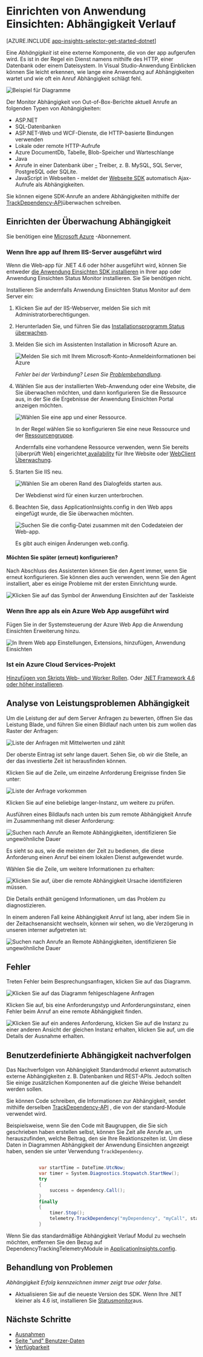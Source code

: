 <properties 
    pageTitle="Überwachen in Anwendung Einsichten Abhängigkeit" 
    description="Verwendung, Verfügbarkeit und Leistung von Ihrem lokalen oder Microsoft Azure-Webanwendung mit Anwendung Einsichten zu analysieren." 
    services="application-insights" 
    documentationCenter=".net"
    authors="alancameronwills" 
    manager="douge"/>

<tags 
    ms.service="application-insights" 
    ms.workload="tbd" 
    ms.tgt_pltfrm="ibiza" 
    ms.devlang="na" 
    ms.topic="article" 
    ms.date="10/24/2016" 
    ms.author="awills"/>


# <a name="set-up-application-insights-dependency-tracking"></a>Einrichten von Anwendung Einsichten: Abhängigkeit Verlauf


[AZURE.INCLUDE [app-insights-selector-get-started-dotnet](../../includes/app-insights-selector-get-started-dotnet.md)]



Eine *Abhängigkeit* ist eine externe Komponente, die von der app aufgerufen wird. Es ist in der Regel ein Dienst namens mithilfe des HTTP, einer Datenbank oder einem Dateisystem. In Visual Studio-Anwendung Einblicken können Sie leicht erkennen, wie lange eine Anwendung auf Abhängigkeiten wartet und wie oft ein Anruf Abhängigkeit schlägt fehl.

![Beispiel für Diagramme](./media/app-insights-asp-net-dependencies/10-intro.png)

Der Monitor Abhängigkeit von Out-of-Box-Berichte aktuell Anrufe an folgenden Typen von Abhängigkeiten:

* ASP.NET
 * SQL-Datenbanken
 * ASP.NET-Web und WCF-Dienste, die HTTP-basierte Bindungen verwenden
 * Lokale oder remote HTTP-Aufrufe
 * Azure DocumentDb, Tabelle, Blob-Speicher und Warteschlange
* Java
 * Anrufe in einer Datenbank über [-](http://docs.oracle.com/javase/7/docs/technotes/guides/jdbc/) Treiber, z. B. MySQL, SQL Server, PostgreSQL oder SQLite.
* JavaScript in Webseiten - meldet der [Webseite SDK](app-insights-javascript.md) automatisch Ajax-Aufrufe als Abhängigkeiten.

Sie können eigene SDK-Anrufe an andere Abhängigkeiten mithilfe der [TrackDependency-API](app-insights-api-custom-events-metrics.md#track-dependency)überwachen schreiben.


## <a name="to-set-up-dependency-monitoring"></a>Einrichten der Überwachung Abhängigkeit

Sie benötigen eine [Microsoft Azure](http://azure.com) -Abonnement.

### <a name="if-your-app-runs-on-your-iis-server"></a>Wenn Ihre app auf Ihrem IIS-Server ausgeführt wird

Wenn die Web-app für .NET 4.6 oder höher ausgeführt wird, können Sie entweder [die Anwendung Einsichten SDK installieren](app-insights-asp-net.md) in Ihrer app oder Anwendung Einsichten Status Monitor installieren. Sie Sie benötigen nicht.

Installieren Sie andernfalls Anwendung Einsichten Status Monitor auf dem Server ein:

1. Klicken Sie auf der IIS-Webserver, melden Sie sich mit Administratorberechtigungen.
2. Herunterladen Sie, und führen Sie das [Installationsprogramm Status überwachen](http://go.microsoft.com/fwlink/?LinkId=506648).
4. Melden Sie sich im Assistenten Installation in Microsoft Azure an.

    ![Melden Sie sich mit Ihrem Microsoft-Konto-Anmeldeinformationen bei Azure](./media/app-insights-asp-net-dependencies/appinsights-035-signin.png)

    *Fehler bei der Verbindung? Lesen Sie [Problembehandlung](#troubleshooting).*

5. Wählen Sie aus der installierten Web-Anwendung oder eine Website, die Sie überwachen möchten, und dann konfigurieren Sie die Ressource aus, in der Sie die Ergebnisse der Anwendung Einsichten Portal anzeigen möchten.

    ![Wählen Sie eine app und einer Ressource.](./media/app-insights-asp-net-dependencies/appinsights-036-configAIC.png)

    In der Regel wählen Sie so konfigurieren Sie eine neue Ressource und der [Ressourcengruppe][roles].

    Andernfalls eine vorhandene Ressource verwenden, wenn Sie bereits [überprüft Web] eingerichtet[ availability] für Ihre Website oder [WebClient Überwachung][client].

6. Starten Sie IIS neu.

    ![Wählen Sie am oberen Rand des Dialogfelds starten aus.](./media/app-insights-asp-net-dependencies/appinsights-036-restart.png)

    Der Webdienst wird für einen kurzen unterbrochen.

6. Beachten Sie, dass ApplicationInsights.config in den Web apps eingefügt wurde, die Sie überwachen möchten.

    ![Suchen Sie die config-Datei zusammen mit den Codedateien der Web-app.](./media/app-insights-asp-net-dependencies/appinsights-034-aiconfig.png)

   Es gibt auch einigen Änderungen web.config.

#### <a name="want-to-reconfigure-later"></a>Möchten Sie später (erneut) konfigurieren?

Nach Abschluss des Assistenten können Sie den Agent immer, wenn Sie erneut konfigurieren. Sie können dies auch verwenden, wenn Sie den Agent installiert, aber es einige Probleme mit der ersten Einrichtung wurde.

![Klicken Sie auf das Symbol der Anwendung Einsichten auf der Taskleiste](./media/app-insights-asp-net-dependencies/appinsights-033-aicRunning.png)


### <a name="if-your-app-runs-as-an-azure-web-app"></a>Wenn Ihre app als ein Azure Web App ausgeführt wird

Fügen Sie in der Systemsteuerung der Azure Web App die Anwendung Einsichten Erweiterung hinzu.

![In Ihrem Web app Einstellungen, Extensions, hinzufügen, Anwendung Einsichten](./media/app-insights-asp-net-dependencies/05-extend.png)


### <a name="if-its-an-azure-cloud-services-project"></a>Ist ein Azure Cloud Services-Projekt

[Hinzufügen von Skripts Web- und Worker Rollen](app-insights-cloudservices.md#dependencies). Oder [.NET Framework 4.6 oder höher installieren](../cloud-services/cloud-services-dotnet-install-dotnet.md).

## <a name="diagnosis"></a>Analyse von Leistungsproblemen Abhängigkeit

Um die Leistung der auf dem Server Anfragen zu bewerten, öffnen Sie das Leistung Blade, und führen Sie einen Bildlauf nach unten bis zum wollen das Raster der Anfragen:

![Liste der Anfragen mit Mittelwerten und zählt](./media/app-insights-asp-net-dependencies/02-reqs.png)

Der oberste Eintrag ist sehr lange dauert. Sehen Sie, ob wir die Stelle, an der das investierte Zeit ist herausfinden können.

Klicken Sie auf die Zeile, um einzelne Anforderung Ereignisse finden Sie unter:


![Liste der Anfrage vorkommen](./media/app-insights-asp-net-dependencies/03-instances.png)

Klicken Sie auf eine beliebige langer-Instanz, um weitere zu prüfen.

Ausführen eines Bildlaufs nach unten bis zum remote Abhängigkeit Anrufe im Zusammenhang mit dieser Anforderung:

![Suchen nach Anrufe an Remote Abhängigkeiten, identifizieren Sie ungewöhnliche Dauer](./media/app-insights-asp-net-dependencies/04-dependencies.png)

Es sieht so aus, wie die meisten der Zeit zu bedienen, die diese Anforderung einen Anruf bei einem lokalen Dienst aufgewendet wurde. 


Wählen Sie die Zeile, um weitere Informationen zu erhalten:

![Klicken Sie auf, über die remote Abhängigkeit Ursache identifizieren müssen.](./media/app-insights-asp-net-dependencies/05-detail.png)

Die Details enthält genügend Informationen, um das Problem zu diagnostizieren.


In einem anderen Fall keine Abhängigkeit Anruf ist lang, aber indem Sie in der Zeitachsenansicht wechseln, können wir sehen, wo die Verzögerung in unseren interner aufgetreten ist:


![Suchen nach Anrufe an Remote Abhängigkeiten, identifizieren Sie ungewöhnliche Dauer](./media/app-insights-asp-net-dependencies/04-1.png)


## <a name="failures"></a>Fehler

Treten Fehler beim Besprechungsanfragen, klicken Sie auf das Diagramm.

![Klicken Sie auf das Diagramm fehlgeschlagene Anfragen](./media/app-insights-asp-net-dependencies/06-fail.png)

Klicken Sie auf, bis eine Anforderungstyp und Anforderungsinstanz, einen Fehler beim Anruf an eine remote Abhängigkeit finden.


![Klicken Sie auf ein anderes Anforderung, klicken Sie auf die Instanz zu einer anderen Ansicht der gleichen Instanz erhalten, klicken Sie auf, um die Details der Ausnahme erhalten.](./media/app-insights-asp-net-dependencies/07-faildetail.png)


## <a name="custom-dependency-tracking"></a>Benutzerdefinierte Abhängigkeit nachverfolgen

Das Nachverfolgen von Abhängigkeit Standardmodul erkennt automatisch externe Abhängigkeiten z. B. Datenbanken und REST-APIs. Jedoch sollten Sie einige zusätzlichen Komponenten auf die gleiche Weise behandelt werden sollen. 

Sie können Code schreiben, die Informationen zur Abhängigkeit, sendet mithilfe derselben [TrackDependency-API](app-insights-api-custom-events-metrics.md#track-dependency) , die von der standard-Module verwendet wird.

Beispielsweise, wenn Sie den Code mit Baugruppen, die Sie sich geschrieben haben erstellen selbst, können Sie Zeit alle Anrufe an, um herauszufinden, welche Beitrag, den sie Ihre Reaktionszeiten ist. Um diese Daten in Diagrammen Abhängigkeit der Anwendung Einsichten angezeigt haben, senden sie unter Verwendung `TrackDependency`.

```C#

            var startTime = DateTime.UtcNow;
            var timer = System.Diagnostics.Stopwatch.StartNew();
            try
            {
                success = dependency.Call();
            }
            finally
            {
                timer.Stop();
                telemetry.TrackDependency("myDependency", "myCall", startTime, timer.Elapsed, success);
            }
```

Wenn Sie das standardmäßige Abhängigkeit Verlauf Modul zu wechseln möchten, entfernen Sie den Bezug auf DependencyTrackingTelemetryModule in [ApplicationInsights.config](app-insights-configuration-with-applicationinsights-config.md).

## <a name="troubleshooting"></a>Behandlung von Problemen

*Abhängigkeit Erfolg kennzeichnen immer zeigt true oder false.*

* Aktualisieren Sie auf die neueste Version des SDK. Wenn Ihre .NET kleiner als 4.6 ist, installieren Sie [Statusmonitor](app-insights-monitor-performance-live-website-now.md)aus.

## <a name="next-steps"></a>Nächste Schritte

- [Ausnahmen](app-insights-asp-net-exceptions.md)
- [Seite "und" Benutzer-Daten][client]
- [Verfügbarkeit](app-insights-monitor-web-app-availability.md)




<!--Link references-->

[api]: app-insights-api-custom-events-metrics.md
[apikey]: app-insights-api-custom-events-metrics.md#ikey
[availability]: app-insights-monitor-web-app-availability.md
[azure]: ../insights-perf-analytics.md
[client]: app-insights-javascript.md
[diagnostic]: app-insights-diagnostic-search.md
[metrics]: app-insights-metrics-explorer.md
[netlogs]: app-insights-asp-net-trace-logs.md
[portal]: http://portal.azure.com/
[qna]: app-insights-troubleshoot-faq.md
[redfield]: app-insights-asp-net-dependencies.md
[roles]: app-insights-resources-roles-access-control.md

 
